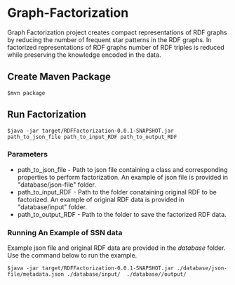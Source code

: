 # Graph-Factorization
Graph Factorization project creates compact representations of RDF graphs by reducing the number of frequent star patterns in the RDF graphs. In factorized representations of RDF graphs number of RDF triples is reduced while preserving the knowledge encoded in the data. 

## Create Maven Package

```
$mvn package

```

## Run Factorization

```
$java -jar target/RDFFactorization-0.0.1-SNAPSHOT.jar path_to_json_file path_to_input_RDF path_to_output_RDF
```
### Parameters
* path_to_json_file - Path to json file containing a class and corresponding properties to perform factorization. An example of json file is provided in "database/json-file" folder.
* path_to_input_RDF - Path to the folder conataining original RDF to be factorized. An example of original RDF data is provided in "database/input" folder.
* path_to_output_RDF - Path to the folder to save the factorized RDF data. 

### Running An Example of SSN data

Example json file and original RDF data are provided in the *database* folder. Use the command below to run the example.

```
$java -jar target/RDFFactorization-0.0.1-SNAPSHOT.jar ./database/json-file/metadata.json ./database/input/  ./database//output/

```
